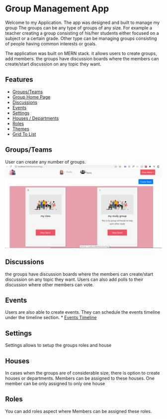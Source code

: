 # Group Management App
Welcome to my Application. The app was designed and built to manage my group
The groups can be any type of groups of any size. For example a teacher creating a group consisting of his/her students either focused on a subject or a certain grade. Other type can be managing groups consisting of people having common interests or goals. 

The application was built on MERN stack. it allows users to create groups, add members. the groups have discussion boards where the members can create/start discussion on any topic they want.

## Features

<!-- * [Dashboard](#Dashboard) -->
* [Groups/Teams](#Groups/Teams)
* [Group Home Page](#GroupHomePage)
* [Discussions](#Discussions)
* [Events](#Events)
* [Settings](#Settings)
* [Houses / Departments](#Houses)
* [Roles](#Roles)
* [Themes](#Themes)
* [Grid To List](#GridToList)
<!-- ## Dashboard
Dashboard contains a summary of the group, such as the members, houses/department.  it also showcases the upcoming birthdays of the members in the current month.  -->

## Groups/Teams
User can create any number of groups. 
![alt text](teamsPage.PNG)

## Discussions
the groups have discussion boards where the members can create/start discussion on any topic they want. Users can also add polls to their discussion where other members can vote. 

## Events
Users are also able to create events. They can schedule the events timeline under the timeline section. 
    * [Events Timeline](#Events-Timeline)

## Settings
Settings allows to setup the groups roles and house

## Houses
In cases when the groups are of considerable size, there is option to create houses or departments.  Members can be assigned to these houses. One member can be only assigned to only one house

## Roles
You can add roles aspect where Members can be assigned these roles. 

